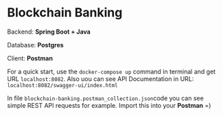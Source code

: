 <h1>Blockchain Banking</h1>


<p>Backend: <strong>Spring Boot + Java</strong></p>
<p>Database: <strong>Postgres</strong></p>
<p>Client: <strong>Postman</strong></p>


<p>For a quick start, use the <code>docker-compose up</code> command in terminal
and get URL <code>localhost:8082</code>. Also uou can see API Documentation in URL: 
<code>localhost:8082/swagger-ui/index.html</code></p>

<p>In file <code>blockchain-banking.postman_collection.json</code>code you can see 
simple REST API requests for example. Import this into your <strong>Postman</strong> =)</p>
